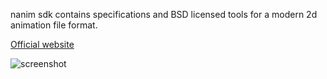 nanim sdk contains specifications and BSD licensed tools for a modern 2d animation file format.

[Official website](http://devnewton.bci.im/projects/nanim)

![screenshot](http://img.linuxfr.org/img/687474703a2f2f746f662e63616e61726470632e636f6d2f766965772f35346331613330342d363264332d343437642d626634662d6364336464363432616239632e6a7067/54c1a304-62d3-447d-bf4f-cd3dd642ab9c.jpg)
